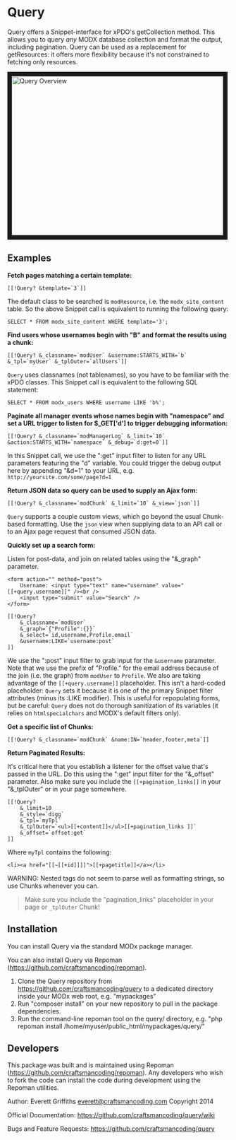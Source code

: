 # Query


Query offers a Snippet-interface for xPDO's getCollection method.  This allows you to query 
*any* MODX database collection and format the output, including pagination.  Query can be used
as a replacement for getResources: it offers more flexibility because it's not 
constrained to fetching only resources.

<a href="https://www.youtube.com/watch?v=RaUHvJDTkYQ&feature=youtu.be" target="_blank"><img src="http://img.youtube.com/vi/RaUHvJDTkYQ/0.jpg" 
alt="Query Overview" width="480" height="360" border="10" /></a>

## Examples

**Fetch pages matching a certain template:**

    [[!Query? &template=`3`]]

The default class to be searched is `modResource`, i.e. the `modx_site_content` table. So the above Snippet call is 
equivalent to running the following query:

    SELECT * FROM modx_site_content WHERE template='3';

**Find users whose usernames begin with "B" and format the results using a chunk:**

    [[!Query? &_classname=`modUser` &username:STARTS_WITH=`b` &_tpl=`myUser` &_tplOuter=`allUsers`]]

`Query` uses classnames (not tablenames), so you have to be familiar with the xPDO classes.  This Snippet call is 
equivalent to the following SQL statement:

    SELECT * FROM modx_users WHERE username LIKE 'b%';
    

**Paginate all manager events whose names begin with "namespace" and set a URL trigger to listen for $_GET['d'] to trigger
debugging information:**

    [[!Query? &_classname=`modManagerLog` &_limit=`10` &action:STARTS_WITH=`namespace` &_debug=`d:get=0`]]  

In this Snippet call, we use the ":get" input filter to listen for any URL parameters featuring the "d" variable.  You
could trigger the debug output here by appending "&d=1" to your URL, e.g. `http://yoursite.com/some/page?d=1`

**Return JSON data so query can be used to supply an Ajax form:**

    [[!Query? &_classname=`modChunk` &_limit=`10` &_view=`json`]]  

`Query` supports a couple custom views, which go beyond the usual Chunk-based formatting.  Use the `json` view when 
supplying data to an API call or to an Ajax page request that consumed JSON data.

**Quickly set up a search form:** 

Listen for post-data, and join on related tables using the "&_graph" parameter.

    <form action="" method="post">
        Username: <input type="text" name="username" value="[[+query.username]]" /><br /> 
        <input type="submit" value="Search" />
    </form>
    
    [[!Query? 
        &_classname=`modUser` 
        &_graph=`{"Profile":{}}` 
        &_select=`id,username,Profile.email` 
        &username:LIKE=`username:post`
    ]] 

We use the ":post" input filter to grab input for the `&username` parameter.  Note that we use the prefix of "Profile." 
for the email address because of the join (i.e. the graph) from `modUser` to `Profile`.   We also are taking advantage
of the `[[+query.username]]` placeholder.  This isn't a hard-coded placeholder: `Query` sets it because it is one of the
primary Snippet filter attributes (minus its :LIKE modifier).  This is useful for repopulating forms, but be careful:
`Query` does not do thorough sanitization of its variables (it relies on `htmlspecialchars` and MODX's default filters 
only).


**Get a specific list of Chunks:**

    [[!Query? &_classname=`modChunk` &name:IN=`header,footer,meta`]] 

**Return Paginated Results:**

It's critical here that you establish a listener for the offset value that's passed in the URL.  Do this using the 
":get" input filter for the "&_offset" parameter.  Also make sure you include the `[[+pagination_links]]` in your "&_tplOuter" 
or in your page somewhere.

    [[!Query? 
        &_limit=10 
        &_style=`digg` 
        &_tpl=`myTpl` 
        &_tplOuter=`<ul>[[+content]]</ul>[[+pagination_links ]]` 
        &_offset=`offset:get`
    ]]

Where `myTpl` contains the following:

    <li><a href="[[~[[+id]]]]">[[+pagetitle]]</a></li>

WARNING: Nested tags do not seem to parse well as formatting strings, so use Chunks whenever you can. 

> Make sure you include the "pagination_links" placeholder in your page or `_tplOuter` Chunk!




## Installation

You can install Query via the standard MODx package manager.

You can also install Query via Repoman (https://github.com/craftsmancoding/repoman).

1. Clone the Query repository from https://github.com/craftsmancoding/query to a dedicated directory inside your MODx web root, e.g. "mypackages"
2. Run "composer install" on your new repository to pull in the package dependencies.
3. Run the command-line repoman tool on the query/ directory, e.g. "php repoman install /home/myuser/public_html/mypackages/query/"


## Developers

This package was built and is maintained using Repoman (https://github.com/craftsmancoding/repoman).
Any developers who wish to fork the code can install the code during development using the 
Repoman utilities. 


Author: Everett Griffiths <everett@craftsmancoding.com>
Copyright 2014

Official Documentation: https://github.com/craftsmancoding/query/wiki

Bugs and Feature Requests: https://github.com/craftsmancoding/query

